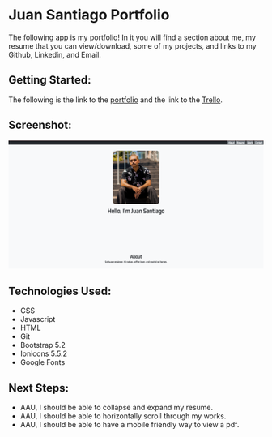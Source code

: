 # Juan Santiago Portfolio
The following app is my portfolio! In it you will find a section about me, my resume that you can view/download, some of my projects, and links to my Github, Linkedin, and Email.

## Getting Started:
The following is the link to the [portfolio](https://juan-santiago-portfolio-99.netlify.app/) and the link to the [Trello](https://trello.com/b/ETNSKCuh/juan-santiago-portfolio).


## Screenshot:
![This is an image](assets/imgs/portfolio-main-page.png)

## Technologies Used:
- CSS
- Javascript
- HTML
- Git
- Bootstrap 5.2
- Ionicons 5.5.2
- Google Fonts

## Next Steps: 

- AAU, I should be able to collapse and expand my resume.
- AAU, I should be able to horizontally scroll through my works.
- AAU, I should be able to have a mobile friendly way to view a pdf.
